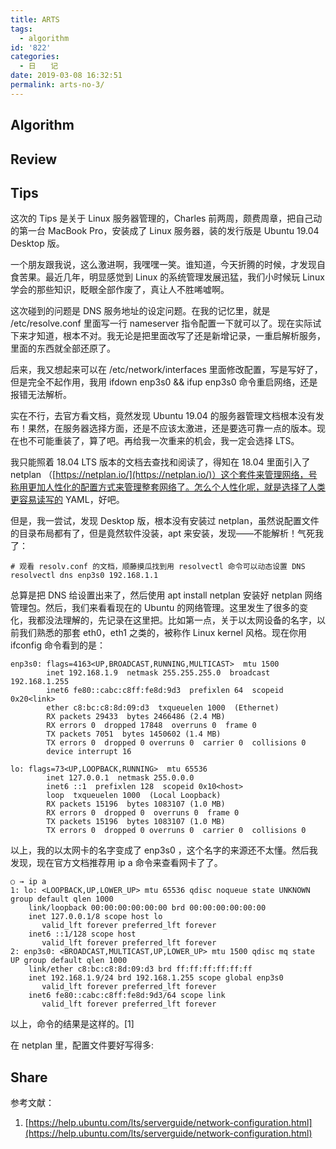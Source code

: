 ```yaml
---
title: ARTS
tags:
  - algorithm
id: '822'
categories:
  - 日　　记
date: 2019-03-08 16:32:51
permalink: arts-no-3/
---
```


## Algorithm

## Review

## Tips

这次的 Tips 是关于 Linux 服务器管理的，Charles 前两周，颇费周章，把自己动的第一台 MacBook Pro，安装成了 Linux 服务器，装的发行版是 Ubuntu 19.04 Desktop 版。

一个朋友跟我说，这么激进啊，我嘿嘿一笑。谁知道，今天折腾的时候，才发现自食苦果。最近几年，明显感觉到 Linux 的系统管理发展迅猛，我们小时候玩 Linux 学会的那些知识，眨眼全部作废了，真让人不胜唏嘘啊。

这次碰到的问题是 DNS 服务地址的设定问题。在我的记忆里，就是 /etc/resolve.conf 里面写一行 nameserver 指令配置一下就可以了。现在实际试下来才知道，根本不对。我无论是把里面改写了还是新增记录，一重启解析服务，里面的东西就全部还原了。

后来，我又想起来可以在 /etc/network/interfaces 里面修改配置，写是写好了，但是完全不起作用，我用 ifdown enp3s0 && ifup enp3s0 命令重启网络，还是报错无法解析。

实在不行，去官方看文档，竟然发现 Ubuntu 19.04 的服务器管理文档根本没有发布！果然，在服务器选择方面，还是不应该太激进，还是要选可靠一点的版本。现在也不可能重装了，算了吧。再给我一次重来的机会，我一定会选择 LTS。

我只能照着 18.04 LTS 版本的文档去查找和阅读了，得知在 18.04 里面引入了 netplan （[https://netplan.io/](https://netplan.io/)）这个套件来管理网络，号称用更加人性化的配置方式来管理整套网络了。怎么个人性化呢，就是选择了人类更容易读写的 YAML，好吧。

但是，我一尝试，发现 Desktop 版，根本没有安装过 netplan，虽然说配置文件的目录布局都有了，但是竟然软件没装，apt 来安装，发现——不能解析！气死我了：

```shell
# 观看 resolv.conf 的文档，顺藤摸瓜找到用 resolvectl 命令可以动态设置 DNS
resolvectl dns enp3s0 192.168.1.1
```

总算是把 DNS 给设置出来了，然后使用 apt install netplan 安装好 netplan 网络管理包。然后，我们来看看现在的 Ubuntu 的网络管理。这里发生了很多的变化，我都没法理解的，先记录在这里把。比如第一点，关于以太网设备的名字，以前我们熟悉的那套 eth0，eth1 之类的，被称作 Linux kernel 风格。现在你用 ifconfig 命令看到的是：

```generic
enp3s0: flags=4163<UP,BROADCAST,RUNNING,MULTICAST>  mtu 1500
        inet 192.168.1.9  netmask 255.255.255.0  broadcast 192.168.1.255
        inet6 fe80::cabc:c8ff:fe8d:9d3  prefixlen 64  scopeid 0x20<link>
        ether c8:bc:c8:8d:09:d3  txqueuelen 1000  (Ethernet)
        RX packets 29433  bytes 2466486 (2.4 MB)
        RX errors 0  dropped 17848  overruns 0  frame 0
        TX packets 7051  bytes 1450602 (1.4 MB)
        TX errors 0  dropped 0 overruns 0  carrier 0  collisions 0
        device interrupt 16

lo: flags=73<UP,LOOPBACK,RUNNING>  mtu 65536
        inet 127.0.0.1  netmask 255.0.0.0
        inet6 ::1  prefixlen 128  scopeid 0x10<host>
        loop  txqueuelen 1000  (Local Loopback)
        RX packets 15196  bytes 1083107 (1.0 MB)
        RX errors 0  dropped 0  overruns 0  frame 0
        TX packets 15196  bytes 1083107 (1.0 MB)
        TX errors 0  dropped 0 overruns 0  carrier 0  collisions 0
```

以上，我的以太网卡的名字变成了 enp3s0 ，这个名字的来源还不太懂。然后我发现，现在官方文档推荐用 ip a 命令来查看网卡了了。

```generic
○ → ip a
1: lo: <LOOPBACK,UP,LOWER_UP> mtu 65536 qdisc noqueue state UNKNOWN group default qlen 1000
    link/loopback 00:00:00:00:00:00 brd 00:00:00:00:00:00
    inet 127.0.0.1/8 scope host lo
       valid_lft forever preferred_lft forever
    inet6 ::1/128 scope host
       valid_lft forever preferred_lft forever
2: enp3s0: <BROADCAST,MULTICAST,UP,LOWER_UP> mtu 1500 qdisc mq state UP group default qlen 1000
    link/ether c8:bc:c8:8d:09:d3 brd ff:ff:ff:ff:ff:ff
    inet 192.168.1.9/24 brd 192.168.1.255 scope global enp3s0
       valid_lft forever preferred_lft forever
    inet6 fe80::cabc:c8ff:fe8d:9d3/64 scope link
       valid_lft forever preferred_lft forever
```

以上，命令的结果是这样的。[1]

在 netplan 里，配置文件要好写得多:

## Share

参考文献：

1.  [https://help.ubuntu.com/lts/serverguide/network-configuration.html](https://help.ubuntu.com/lts/serverguide/network-configuration.html)